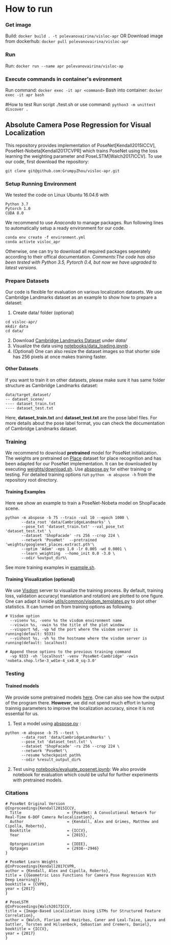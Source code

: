 # How to run
### Get image
Build: `docker build . -t polevanovairina/visloc-apr`
OR
Download image from dockerhub: `docker pull polevanovairina/visloc-apr`

### Run
Run: `docker run --name apr polevanovairina/visloc-ap`

### Execute commands in container's evironment
Run command: `docker exec -it apr <command>`
Bash into container: `docker exec -it apr bash`




#How to test
Run script ./test.sh or use command: `python3 -m unittest discover .`












## Absolute Camera Pose Regression for Visual Localization
This repository provides implementation of PoseNet\[Kendall2015ICCV\], PoseNet-Nobeta\[Kendall2017CVPR\] which trains PoseNet using the loss learning the weighting parameter and PoseLSTM\[Walch2017ICCV\].
To use our code, first download the repository:
````
git clone git@github.com:GrumpyZhou/visloc-apr.git
````

### Setup Running Environment
We tested the code on Linux Ubuntu 16.04.6 with 
````
Python 3.7
Pytorch 1.0
CUDA 8.0
````
We recommend to use *Anaconda* to manage packages. Run following lines to automatically setup a ready environment for our code.
````
conda env create -f environment.yml
conda activte visloc_apr
````
Otherwise, one can try to download all required packages seperately according to their offical documentation.
*Comments:*_The code has also been tested with Python 3.5, Pytorch 0.4, but now we have upgraded to latest versions._
### Prepare Datasets 
Our code is flexible for evaluation on various localization datasets. We use Cambridge Landmarks dataset as an example to show how to prepare a dataset:
1. Create data/ folder (optional)
````
cd visloc-apr/
mkdir data
cd data/
````
2. Download [Cambridge Landmarks Dataset](http://mi.eng.cam.ac.uk/projects/relocalisation/#dataset) under _data/_  
3. Visualize the data using [notebooks/data_loading.ipynb](notebooks/data_loading.ipynb) .
4. (Optional) One can also resize the dataset images so that shorter side has 256 pixels at once makes training faster.
#### Other Datasets
If you want to train it on other datasets, please make sure it has same folder structure as Cambridge Landmarks dataset: 
````
data/target_dataset/
-- dataset_scene/
---- dataset_train.txt
---- dataset_test.txt
````
Here, **dataset_train.txt** and **dataset_test.txt** are the pose label files. For more details about the pose label format, you can check the documentation of Cambridge Landmarks dataset.


### Training
We recommend to download **pretrained** model for PoseNet initialization. The weights are pretrained on [Place](https://github.com/CSAILVision/places365) dataset for place recognition and has been adapted for our PoseNet implementation. It can be downloaded by executing [weights/download.sh](weights/download.sh).
Use [abspose.py](abspose.py) for either training or testing. For detailed training options run `python -m abspose -h` from the repository root directory.
#### Training Examples
Here we show an example to train a PoseNet-Nobeta model on ShopFacade scene.
````
python -m abspose -b 75 --train -val 10 --epoch 1000 \
       --data_root 'data/CambridgeLandmarks' \
       --pose_txt 'dataset_train.txt' --val_pose_txt 'dataset_test.txt' \
       --dataset 'ShopFacade' -rs 256 --crop 224 \
       --network 'PoseNet'  --pretrained 'weights/googlenet_places.extract.pth'\
       --optim 'Adam' -eps 1.0 -lr 0.005 -wd 0.0001 \
       --learn_weighting  --homo_init 0.0 -3.0 \  
       --odir %output_dir%\
````
See more training examples in [example.sh](example.sh).
#### Training Visualization (optional)
We use [Visdom](https://github.com/facebookresearch/visdom) server to visualize the training process.  By default, training loss, validation accuracy( translation and rotation) are plotted to one figure. One can adapt it inside [utils/common/visdom_templates.py](utils/common/visdom_templates.py) to plot other statistics. It can turned on from training options as following.
````
# Visdom option 
  --visenv %s, -venv %s the visdom environment name
  --viswin %s, -vwin %s the title of the plot window
  --visport %d, -vp %d the port where the visdom server is running(default: 9333)
  --vishost %s, -vh %s the hostname where the visdom server is running(default: localhost)

# Append these options to the previous training command
  -vp 9333 -vh 'localhost' -venv 'PoseNet-Cambridge' -vwin 'nobeta.shop.lr5e-3_wd1e-4_sx0.0_sq-3.0'
````

### Testing
#### Trained models
We provide some pretrained models [here](https://vision.in.tum.de/webshare/u/zhouq/visloc-apr/models/). One can also see how the output of the program there. **However**, we did not spend much effort in tuning trainnig parameters to improve the localization accuracy, since it is not essential for us.

1. Test a model using [abspose.py](abspose.py) :
````
python -m abspose -b 75 --test \
       --data_root 'data/CambridgeLandmarks' \
       --pose_txt 'dataset_test.txt' \
       --dataset 'ShopFacade' -rs 256 --crop 224 \
       --network 'PoseNet'\
       --resume %checkpoint_path% 
       --odir %result_output_dir%
````
2. Test using [notebooks/evaluate_posenet.ipynb](notebooks/evaluate_posenet.ipynb):
We also provide notebook for evaluation which could be usful for further experiments with pretrained models.

### Citations
````
# PoseNet Original Version
@Inproceedings{Kendall2015ICCV,
  Title                    = {PoseNet: A Convolutional Network for Real-Time 6-DOF Camera Relocalization},
  Author                   = {Kendall, Alex and Grimes, Matthew and Cipolla, Roberto},
  Booktitle                = {ICCV},
  Year                     = {2015},

  Optorganization          = {IEEE},
  Optpages                 = {2938--2946}
}

# PoseNet Learn Weights
@InProceedings{Kendall2017CVPR,
author = {Kendall, Alex and Cipolla, Roberto},
title = {{Geometric Loss Functions for Camera Pose Regression With Deep Learning}},
booktitle = {CVPR},
year = {2017}
}

# PoseLSTM
@InProceedings{Walch2017ICCV,
title = {Image-Based Localization Using LSTMs for Structured Feature Correlation},
author = {Walch, Florian and Hazirbas, Caner and Leal-Taixe, Laura and Sattler, Torsten and Hilsenbeck, Sebastian and Cremers, Daniel},
booktitle = {ICCV},
year = {2017}
}
````


